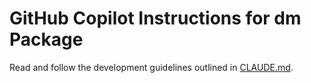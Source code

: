# GitHub Copilot Instructions for dm Package

Read and follow the development guidelines outlined in [CLAUDE.md](../CLAUDE.md).

